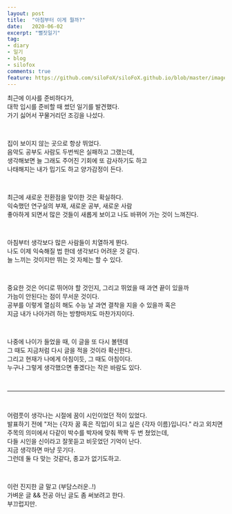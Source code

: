```yaml
---
layout: post
title:  "아침부터 이게 뭘까?"
date:   2020-06-02
excerpt: "뻘짓일기"
tag:
- diary
- 일기
- blog
- silofox
comments: true
feature: https://github.com/siloFoX/siloFoX.github.io/blob/master/images/diary/diary-feature.jpg?raw=true
---
```


최근에 이사를 준비하다가,<br>
대학 입시를 준비할 때 썼던 일기를 발견했다.<br>
가기 싫어서 꾸물거리던 조깅을 나섰다.

<br>

집이 보이지 않는 곳으로 항상 뛰었다.<br>
음악도 공부도 사람도 두번씩은 실패하고 그랬는데,<br>
생각해보면 늘 그래도 주어진 기회에 또 감사하기도 하고<br>
나태해지는 내가 밉기도 하고 양가감정이 든다.

<br>

최근에 새로운 전환점을 맞이한 것은 확실하다.<br>
익숙했던 연구실의 부재, 새로운 공부, 새로운 사람<br>
좋아하게 되면서 많은 것들이 새롭게 보이고 나도 바뀌어 가는 것이 느껴진다.

<br>

아침부터 생각보다 많은 사람들이 치열하게 뛴다.<br>
나도 이제 익숙해질 법 한데 생각보다 어려운 것 같다.<br>
늘 느끼는 것이지만 뛰는 것 자체는 할 수 있다.

<br>

중요한 것은 어디로 뛰어야 할 것인지, 그리고 뛰었을 때 과연 끝이 있을까<br>
가늠이 안된다는 점이 무서운 것이다.<br>
공부를 이렇게 열심히 해도 수능 날 과연 결착을 지을 수 있을까 혹은<br>
지금 내가 나아가려 하는 방향마저도 마찬가지이다.

<br>

나중에 나이가 들었을 때, 이 글을 또 다시 볼텐데<br>
그 때도 지금처럼 다시 글을 적을 것이라 확신한다.<br>
그리고 현재가 나에게 아침이듯, 그 때도 아침이다.<br>
누구나 그렇게 생각했으면 좋겠다는 작은 바람도 있다.

<br>

---

<br>

어렴풋이 생각나는 시절에 꿈이 시인이었던 적이 있었다.<br>
발표하기 전에 "저는 {각자 꿈 혹은 직업}이 되고 싶은 {각자 이름}입니다." 라고 외치면<br>
주목의 의미에서 다같이 박수를 박자에 맞춰 짝짝 두 번 쳤었는데,<br>
다들 시인을 신이라고 잘못듣고 비웃었던 기억이 난다.<br>
지금 생각하면 마냥 웃기다.<br>
그런데 둘 다 맞는 것같다, 종교가 없기도하고.

<br>

이런 진지한 글 말고 (부담스러운..!)<br>
가벼운 글 && 전공 아닌 글도 좀 써보려고 한다.<br>
부끄럽지만.